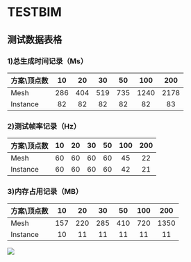# TESTBIM


## 测试数据表格

### 1)总生成时间记录（Ms）
|    方案\顶点数         |  10   |    20    |   30    |    50    |    100   |    200    |
|  :------------        | :---: |   :---:  |  :---:  |  :---:   |   :---:  |   :---:   |
|      Mesh             |  286  | 404 | 519 | 735 | 1240 | 2178 |
|      Instance         |  82  | 82 | 82 | 82 | 82 | 83 |



### 2)测试帧率记录（Hz）
|    方案\顶点数         |  10   |    20    |   30    |    50    |    100   |    200    |
|  :------------        | :---: |   :---:  |  :---:  |  :---:   |   :---:  |   :---:   |
|      Mesh             |  60  | 60 | 60 | 60 | 45 | 22 |
|      Instance         |  60  | 60 | 60 | 60 | 42 | 21 |



### 3)内存占用记录（MB）

|    方案\顶点数         |  10   |    20    |   30    |    50    |    100   |    200    |
|  :------------        | :---: |   :---:  |  :--:   |  :---:   |   :---:  |   :---:   |
|      Mesh             |  157  | 220 | 285 | 410 | 720 | 1350 |
|      Instance         |  10  | 11 | 11 | 11 | 11 | 11 |

![](C:\Users\UINO\Desktop\threejs\MergeTest\IMG_3792.JPG)